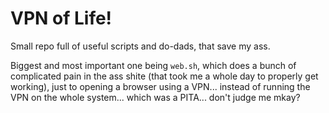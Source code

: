 # VPN of Life!
Small repo full of useful scripts and do-dads, that save my ass.

Biggest and most important one being `web.sh`, which does a bunch of complicated pain in the ass shite (that took me a whole day to properly get working), just to opening a browser using a VPN... instead of running the VPN on the whole system... which was a PITA... don't judge me mkay?